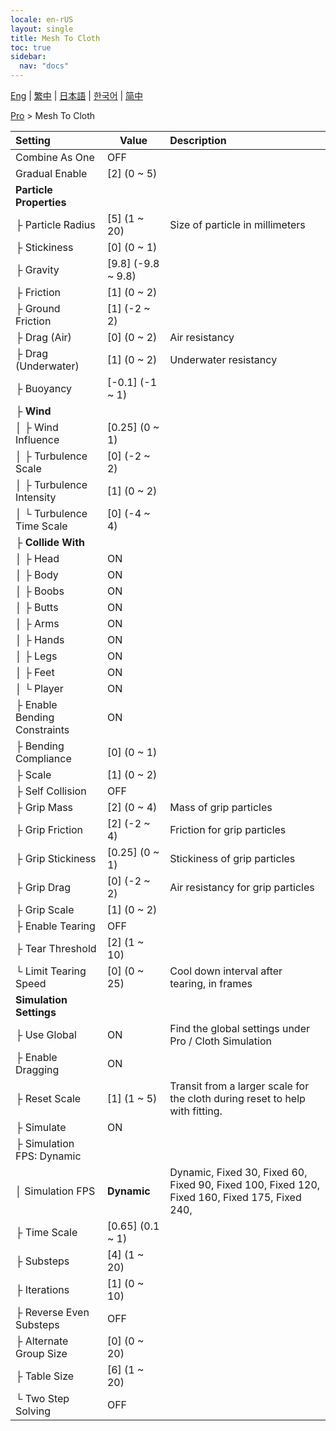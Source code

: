 ```yaml
---
locale: en-rUS
layout: single
title: Mesh To Cloth
toc: true
sidebar:
  nav: "docs"
---
```

[Eng](/dancexr/menu/2025.4/actor/mesh_to_cloth) | [繁中](/tw/dancexr/menu/2025.4/actor/mesh_to_cloth) | [日本語](/jp/dancexr/menu/2025.4/actor/mesh_to_cloth) | [한국어](/kr/dancexr/menu/2025.4/actor/mesh_to_cloth) | [简中](/zh/dancexr/menu/2025.4/actor/mesh_to_cloth)

[Pro](../menu#Pro) > Mesh To Cloth



| Setting | Value | Description |
| :--- | --- | :--- |
| Combine As One | OFF | 
| Gradual Enable | [2] (0 ~ 5) | 
| **Particle Properties** | | 
| ├ Particle Radius | [5] (1 ~ 20) | Size of particle in millimeters
| ├ Stickiness | [0] (0 ~ 1) | 
| ├ Gravity | [9.8] (-9.8 ~ 9.8) | 
| ├ Friction | [1] (0 ~ 2) | 
| ├ Ground Friction | [1] (-2 ~ 2) | 
| ├ Drag (Air) | [0] (0 ~ 2) | Air resistancy
| ├ Drag (Underwater) | [1] (0 ~ 2) | Underwater resistancy
| ├ Buoyancy | [-0.1] (-1 ~ 1) | 
| ├ **Wind** | | 
| │ ├ Wind Influence | [0.25] (0 ~ 1) | 
| │ ├ Turbulence Scale | [0] (-2 ~ 2) | 
| │ ├ Turbulence Intensity | [1] (0 ~ 2) | 
| │ └ Turbulence Time Scale | [0] (-4 ~ 4) | 
| ├ **Collide With** | | 
| │ ├ Head | ON | 
| │ ├ Body | ON | 
| │ ├ Boobs | ON | 
| │ ├ Butts | ON | 
| │ ├ Arms | ON | 
| │ ├ Hands | ON | 
| │ ├ Legs | ON | 
| │ ├ Feet | ON | 
| │ └ Player | ON | 
| ├ Enable Bending Constraints | ON | 
| ├ Bending Compliance | [0] (0 ~ 1) | 
| ├ Scale | [1] (0 ~ 2) | 
| ├ Self Collision | OFF | 
| ├ Grip Mass | [2] (0 ~ 4) | Mass of grip particles
| ├ Grip Friction | [2] (-2 ~ 4) | Friction for grip particles
| ├ Grip Stickiness | [0.25] (0 ~ 1) | Stickiness of grip particles
| ├ Grip Drag | [0] (-2 ~ 2) | Air resistancy for grip particles
| ├ Grip Scale | [1] (0 ~ 2) | 
| ├ Enable Tearing | OFF | 
| ├ Tear Threshold | [2] (1 ~ 10) | 
| └ Limit Tearing Speed | [0] (0 ~ 25) | Cool down interval after tearing, in frames
| **Simulation Settings** | | 
| ├ Use Global | ON | Find the global settings under Pro / Cloth Simulation
| ├ Enable Dragging | ON | 
| ├ Reset Scale | [1] (1 ~ 5) | Transit from a larger scale for the cloth during reset to help with fitting.
| ├ Simulate | ON | 
| ├ Simulation FPS: Dynamic || 
| │ Simulation FPS | **Dynamic** | Dynamic, Fixed 30, Fixed 60, Fixed 90, Fixed 100, Fixed 120, Fixed 160, Fixed 175, Fixed 240,  |
| ├ Time Scale | [0.65] (0.1 ~ 1) | 
| ├ Substeps | [4] (1 ~ 20) | 
| ├ Iterations | [1] (0 ~ 10) | 
| ├ Reverse Even Substeps | OFF | 
| ├ Alternate Group Size | [0] (0 ~ 20) | 
| ├ Table Size | [6] (1 ~ 20) | 
| └ Two Step Solving | OFF | 
